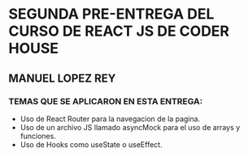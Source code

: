 # SEGUNDA PRE-ENTREGA DEL CURSO DE REACT JS DE CODER HOUSE
## MANUEL LOPEZ REY
### TEMAS QUE SE APLICARON EN ESTA ENTREGA:
- Uso de React Router para la navegacion de la pagina.
- Uso de un archivo JS llamado asyncMock para el uso de arrays y funciones.
- Uso de Hooks como useState o useEffect.